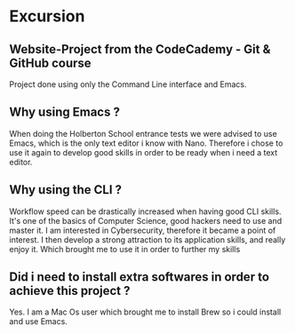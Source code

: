 # Excursion 
## Website-Project from the CodeCademy - Git & GitHub course

Project done using only the Command Line interface and Emacs.

## Why using Emacs ?

When doing the Holberton School entrance tests we were advised to use Emacs, which is the only text editor i know with Nano.
Therefore i chose to use it again to develop good skills in order to be ready when i need a text editor.

## Why using the CLI ?

Workflow speed can be drastically increased when having good CLI skills. 
It's one of the basics of Computer Science, good hackers need to use and master it. I am interested in Cybersecurity, therefore it became a point of interest. 
I then develop a strong attraction to its application skills, and really enjoy it.
Which brought me to use it in order to further my skills

## Did i need to install extra softwares in order to achieve this project ?

Yes. I am a Mac Os user which brought me to install Brew so i could install and use Emacs.
